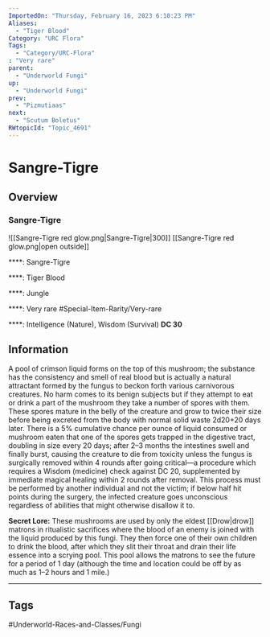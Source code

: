 ```yaml
---
ImportedOn: "Thursday, February 16, 2023 6:10:23 PM"
Aliases:
  - "Tiger Blood"
Category: "URC Flora"
Tags:
  - "Category/URC-Flora"
: "Very rare"
parent:
  - "Underworld Fungi"
up:
  - "Underworld Fungi"
prev:
  - "Pizmutiaas"
next:
  - "Scutum Boletus"
RWtopicId: "Topic_4691"
---
```

# Sangre-Tigre
## Overview
### Sangre-Tigre
![[Sangre-Tigre red glow.png|Sangre-Tigre|300]]
[[Sangre-Tigre red glow.png|open outside]]

****: Sangre-Tigre

****: Tiger Blood

****: Jungle

****: Very rare
#Special-Item-Rarity/Very-rare

****: Intelligence (Nature), Wisdom (Survival) **DC 30**

## Information
A pool of crimson liquid forms on the top of this mushroom; the substance has the consistency and smell of real blood but is actually a natural attractant formed by the fungus to beckon forth various carnivorous creatures. No harm comes to its benign subjects but if they attempt to eat or drink a part of the mushroom they take a number of spores with them. These spores mature in the belly of the creature and grow to twice their size before being excreted from the body with normal solid waste 2d20+20 days later. There is a 5% cumulative chance per ounce of liquid consumed or mushroom eaten that one of the spores gets trapped in the digestive tract, doubling in size every 20 days; after 2–3 months the intestines swell and finally burst, causing the creature to die from toxicity unless the fungus is surgically removed within 4 rounds after going critical—a procedure which requires a Wisdom (medicine) check against DC 20, supplemented by immediate magical healing within 2 rounds after removal. This process must be performed by another individual and not the victim; if below half hit points during the surgery, the infected creature goes unconscious regardless of abilities that might otherwise disallow it to.

**Secret Lore:** These mushrooms are used by only the eldest [[Drow|drow]] matrons in ritualistic sacrifices where the blood of an enemy is joined with the liquid produced by this fungi. They then force one of their own children to drink the blood, after which they slit their throat and drain their life essence into a scrying pool. This pool allows the matrons to see the future for a period of 1 day (although the time and location could be off by as much as 1–2 hours and 1 mile.)


---
## Tags
#Underworld-Races-and-Classes/Fungi

